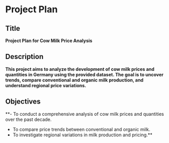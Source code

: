# Project Plan

## Title
**Project Plan for Cow Milk Price Analysis**

## Description
**This project aims to analyze the development of cow milk prices and quantities in Germany using the provided dataset. The goal is to uncover trends, compare conventional and organic milk production, and understand regional price variations.**

## Objectives
**- To conduct a comprehensive analysis of cow milk prices and quantities over the past decade.
- To compare price trends between conventional and organic milk.
- To investigate regional variations in milk production and pricing.**
